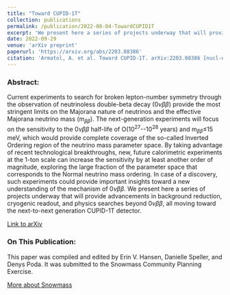 ```yaml
---
title: "Toward CUPID-1T"
collection: publications
permalink: /publication/2022-08-04-TowardCUPID1T
excerpt: 'We present here a series of projects underway that will provide advancements in background reduction, cryogenic readout, and physics searches beyond 0νββ, all moving toward the next-to-next generation CUPID-1T detector.'
date: 2022-09-29
venue: 'arXiv preprint'
paperurl: 'https://arxiv.org/abs/2203.08386'
citation: 'Armatol, A. et al. Toward CUPID-1T. arXiv:2203.08386 [nucl-ex] (2022) doi:10.48550/arXiv.2203.08386.'
---
```


### Abstract: 

Current experiments to search for broken lepton-number symmetry through the observation of neutrinoless double-beta decay (0$\nu\beta\beta$) provide the most stringent limits on the Majorana nature of neutrinos and the effective Majorana neutrino mass (m<sub>$\beta\beta$</sub>). The next-generation experiments will focus on the sensitivity to the 0$\nu\beta\beta$ half-life of O(10<sup>27</sup>--10<sup>28</sup> years) and m<sub>$\beta\beta$</sub>$\le$15 meV, which would provide complete coverage of the so-called Inverted Ordering region of the neutrino mass parameter space. By taking advantage of recent technological breakthroughs, new, future calorimetric experiments at the 1-ton scale can increase the sensitivity by at least another order of magnitude, exploring the large fraction of the parameter space that corresponds to the Normal neutrino mass ordering. In case of a discovery, such experiments could provide important insights toward a new understanding of the mechanism of 0$\nu\beta\beta$. We present here a series of projects underway that will provide advancements in background reduction, cryogenic readout, and physics searches beyond 0$\nu\beta\beta$, all moving toward the next-to-next generation CUPID-1T detector. 

[Link to arXiv](https://arxiv.org/abs/2203.08386)


### On This Publication:

This paper was compiled and edited by Erin V. Hansen, Danielle Speller, and Denys Poda. It was submitted to the Snowmass Community Planning Exercise. 

[More about Snowmass](https://snowmass21.org/start)



<!-- Recommended citation: Hansen, E. V. et al. Climate of the Field: Snowmass 2021. arXiv.2204.03713 [physics.soc-ph] (2022) doi:10.48550/arXiv.2204.03713. -->
